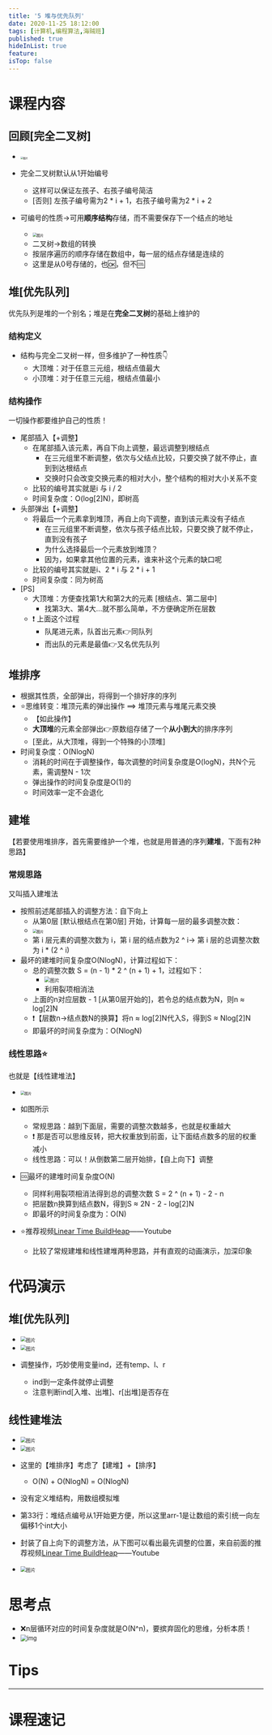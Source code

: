 ```yaml
---
title: '5 堆与优先队列'
date: 2020-11-25 18:12:00
tags: [计算机,编程算法,海贼班]
published: true
hideInList: true
feature: 
isTop: false
---
```

# 课程内容

## 回顾[完全二叉树]

*  <img src="https://i.loli.net/2020/12/02/ZwJXE47fyLK1Io6.png" alt="图片" style="zoom: 33%;" />

* 完全二叉树默认从1开始编号
    * 这样可以保证左孩子、右孩子编号简洁
    * [否则] 左孩子编号需为2 * i + 1，右孩子编号需为2 * i + 2
* 可编号的性质→可用**顺序结构**存储，而不需要保存下一个结点的地址
    * <img src="https://i.loli.net/2020/12/02/DnX8VaTRLbd7mox.png" alt="图片" style="zoom: 50%;" />
    * 二叉树→数组的转换
    * 按层序遍历的顺序存储在数组中，每一层的结点存储是连续的
    * 这里是从0号存储的，也🆗，但不🆒
## 堆[优先队列]

优先队列是堆的一个别名；堆是在**完全二叉树**的基础上维护的

### 结构定义

* 结构与完全二叉树一样，但多维护了一种性质👇
    * 大顶堆：对于任意三元组，根结点值最大
    * 小顶堆：对于任意三元组，根结点值最小
### 结构操作

一切操作都要维护自己的性质！

* 尾部插入【+调整】
    * 在尾部插入该元素，再自下向上调整，最远调整到根结点
        * 在三元组里不断调整，依次与父结点比较，只要交换了就不停止，直到到达根结点
        * 交换时只会改变交换元素的相对大小，整个结构的相对大小关系不变
    * 比较的编号其实就是i 与 i / 2
    * 时间复杂度：O(log[2]N)，即树高
* 头部弹出【+调整】
    * 将最后一个元素拿到堆顶，再自上向下调整，直到该元素没有子结点
        * 在三元组里不断调整，依次与孩子结点比较，只要交换了就不停止，直到没有孩子
        * 为什么选择最后一个元素放到堆顶？
        * 因为，如果拿其他位置的元素，谁来补这个元素的缺口呢
    * 比较的编号其实就是i、2 * i 与 2 * i + 1
    * 时间复杂度：同为树高
* [PS]
    * 大顶堆：方便查找第1大和第2大的元素 [根结点、第二层中]
        * 找第3大、第4大...就不那么简单，不方便确定所在层数
    * ❗ 上面这个过程
        * 队尾进元素，队首出元素👉同队列
        * 而出队的元素是最值👉又名优先队列
## 堆排序

* 根据其性质，全部弹出，将得到一个排好序的序列
* ⭐思维转变：堆顶元素的弹出操作 ==> 堆顶元素与堆尾元素交换
    * 【如此操作】
    * **大顶堆**的元素全部弹出👉原数组存储了一个**从小到大**的排序序列
    * [至此，从大顶堆，得到一个特殊的小顶堆]
* 时间复杂度：O(NlogN)
    * 消耗的时间在于调整操作，每次调整的时间复杂度是O(logN)，共N个元素，需调整N - 1次
    * 弹出操作的时间复杂度是O(1)的
    * 时间效率一定不会退化
## 建堆

【若要使用堆排序，首先需要维护一个堆，也就是用普通的序列**建堆**，下面有2种思路】

### 常规思路

又叫插入建堆法

* 按照前述尾部插入的调整方法：自下向上
    * 从第0层 [默认根结点在第0层] 开始，计算每一层的最多调整次数：
    * <img src="https://i.loli.net/2020/12/02/li25Ec7btFYP68H.png" alt="图片" style="zoom: 50%;" />
    * 第 i 层元素的调整次数为 i，第 i 层的结点数为2 ^ i→ 第 i 层的总调整次数为 i * (2 ^ i)
* 最坏的建堆时间复杂度O(NlogN)，计算过程如下：
    * 总的调整次数 S = (n - 1) * 2 ^ (n + 1) + 1，过程如下：
        * <img src="https://i.loli.net/2020/12/02/1Ierol5t3OMdZvT.png" alt="图片" style="zoom: 67%;" />
        * 利用裂项相消法
    * 上面的n对应层数 - 1 [从第0层开始的]，若令总的结点数为N，则n ≈ log[2]N
    * ❗【层数n→结点数N的换算】将n ≈ log[2]N代入S，得到S ≈ Nlog[2]N
    * 即最坏的时间复杂度为：O(NlogN)
### 线性思路⭐

也就是【线性建堆法】

*  <img src="https://i.loli.net/2020/12/02/xacplE79RSy5nZb.png" alt="图片" style="zoom:50%;" />

* 如图所示
    * 常规思路：越到下面层，需要的调整次数越多，也就是权重越大
    * ❗ 那是否可以思维反转，把大权重放到前面，让下面结点数多的层的权重减小
    * 线性思路：可以！从倒数第二层开始排，【自上向下】调整
* 🆒最坏的建堆时间复杂度O(N)
    * 同样利用裂项相消法得到总的调整次数 S = 2 ^ (n + 1) - 2 - n
    * 把层数n换算到结点数N，得到S ≈ 2N - 2 - log[2]N
    * 即最坏的时间复杂度为：O(N)
* ⭐推荐视频[Linear Time BuildHeap](https://www.youtube.com/watch?v=MiyLo8adrWw)——Youtube
    * 比较了常规建堆和线性建堆两种思路，并有直观的动画演示，加深印象
# 代码演示

## 堆[优先队列]

*  <img src="https://i.loli.net/2020/12/02/mauN5OgeqsDZzhX.png" alt="图片" style="zoom:67%;" />

*  <img src="https://i.loli.net/2020/12/02/HFdI6TniKtyxB2e.png" alt="图片" style="zoom:67%;" />

* 调整操作，巧妙使用变量ind，还有temp、l、r
    * ind到一定条件就停止调整
    * 注意判断ind[入堆、出堆]、r[出堆]是否存在
## 线性建堆法

*  <img src="https://i.loli.net/2020/12/02/wUu8pFXsnlMPTCS.png" alt="图片" style="zoom:67%;" />

*  <img src="https://i.loli.net/2020/12/02/bQ3gXVBkD6uNFfp.png" alt="图片" style="zoom:67%;" />

* 这里的【堆排序】考虑了【建堆】+【排序】
    * O(N) + O(NlogN) = O(NlogN)
* 没有定义堆结构，用数组模拟堆
* 第33行：堆结点编号从1开始更方便，所以这里arr-1是让数组的索引统一向左偏移1个int大小
* 封装了自上向下的调整方法，从下图可以看出最先调整的位置，来自前面的推荐视频[Linear Time BuildHeap](https://www.youtube.com/watch?v=MiyLo8adrWw)——Youtube

*  <img src="https://i.loli.net/2020/12/02/otu6vMwp2m7VgAa.png" alt="图片" style="zoom:67%;" />

# 思考点

* ❌n层循环对应的时间复杂度就是O(N^n)，要摈弃固化的思维，分析本质！
* <img src="https://i.loli.net/2020/12/02/1bq6JlXLZC4yzNI.png" alt="img" style="zoom: 80%;" />
# Tips


---


# 课程速记

